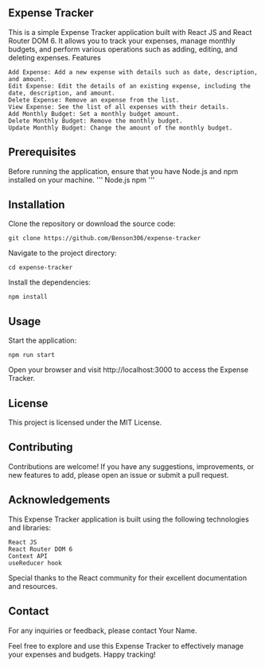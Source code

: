 ## Expense Tracker

This is a simple Expense Tracker application built with React JS and React Router DOM 6. It allows you to track your expenses, manage monthly budgets, and perform various operations such as adding, editing, and deleting expenses.
Features

    Add Expense: Add a new expense with details such as date, description, and amount.
    Edit Expense: Edit the details of an existing expense, including the date, description, and amount.
    Delete Expense: Remove an expense from the list.
    View Expense: See the list of all expenses with their details.
    Add Monthly Budget: Set a monthly budget amount.
    Delete Monthly Budget: Remove the monthly budget.
    Update Monthly Budget: Change the amount of the monthly budget.

## Prerequisites

Before running the application, ensure that you have Node.js and npm installed on your machine.
'''
    Node.js
    npm
'''

## Installation

Clone the repository or download the source code:


    git clone https://github.com/Benson306/expense-tracker

Navigate to the project directory:


    cd expense-tracker

Install the dependencies:

    npm install

## Usage

Start the application:

    npm run start

Open your browser and visit http://localhost:3000 to access the Expense Tracker.

## License

This project is licensed under the MIT License.

## Contributing

Contributions are welcome! If you have any suggestions, improvements, or new features to add, please open an issue or submit a pull request.

## Acknowledgements

This Expense Tracker application is built using the following technologies and libraries:

    React JS
    React Router DOM 6
    Context API
    useReducer hook

Special thanks to the React community for their excellent documentation and resources.

## Contact

For any inquiries or feedback, please contact Your Name.

Feel free to explore and use this Expense Tracker to effectively manage your expenses and budgets. Happy tracking!


